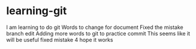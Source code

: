 # learning-git
I am learning to do git
Words to change for document 
Fixed the mistake branch edit 
Adding more words to git to practice commit
This seems like it will be useful
fixed mistake 4
hope it works